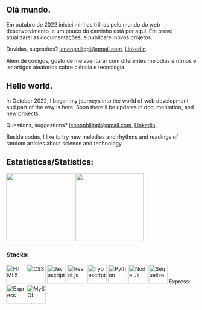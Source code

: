 ## Olá mundo. 

Em outubro de 2022 iniciei minhas trilhas pelo mundo do web desenvolvimento, e um pouco do caminho está por aqui. Em breve atualizarei as documentações, e publicarei novos projetos.

Duvidas, sugestões? lenonphilippi@gmail.com, [Linkedin](https://www.linkedin.com/in/lenon-fernandes-philippi-baaa92252/). 

Além de códigos, gosto de me aventurar com diferentes melodias e ritmos e ler artigos aleátorios sobre ciência e tecnologia.

## Hello world.

In October 2022, I began my journeys into the world of web development, and part of the way is here. Soon there'll be updates in documentation, and new projects.

Questions, suggestions? lenonphilippi@gmail.com, [Linkedin](https://www.linkedin.com/in/lenon-fernandes-philippi-baaa92252/).

Beside codes, I like to try new melodies and rhythms and readings of random articles about science and technology.

##

## Estatísticas/Statistics:
<span align="center">
  <img height="180em" src="https://github-readme-stats.vercel.app/api?username=len-onN&show_icons=true&include_all_commits=true&count_private=true&theme=tokyonight"/>
  <img height="180em" src="https://github-readme-stats.vercel.app/api/top-langs/?username=anuraghazra&layout=donut&theme=dark" />
</span>

### Stacks:
<div>
  <img height="50em" src="https://cdn.jsdelivr.net/gh/devicons/devicon/icons/html5/html5-original.svg" alt="HTML5"/>
  <img height="50em" src="https://cdn.jsdelivr.net/gh/devicons/devicon/icons/css3/css3-original.svg" alt="CSS" />
  <img height="50em" src="https://cdn.jsdelivr.net/gh/devicons/devicon/icons/javascript/javascript-original.svg" alt="Javascript" />
  <img height="50em" src="https://cdn.jsdelivr.net/gh/devicons/devicon/icons/react/react-original-wordmark.svg" alt="React.js" />
  <img height="50em" src="https://cdn.jsdelivr.net/gh/devicons/devicon/icons/typescript/typescript-original.svg" alt="Typescript" />
  <img height="50em" src="https://cdn.jsdelivr.net/gh/devicons/devicon/icons/python/python-original.svg" alt="Python" />
  <img height="50em" src="https://cdn.jsdelivr.net/gh/devicons/devicon/icons/nodejs/nodejs-original-wordmark.svg" alt="Node.Js" />
  <img height="50em" src="https://cdn.jsdelivr.net/gh/devicons/devicon/icons/sequelize/sequelize-original.svg" alt="Sequelize" />
Express:
  <img height="50em" src="https://cdn.jsdelivr.net/gh/devicons/devicon/icons/express/express-original.svg" alt="Express" />
  <img height="50em" src="https://cdn.jsdelivr.net/gh/devicons/devicon/icons/mysql/mysql-original-wordmark.svg" alt="MySQL" />
</div>
<!--
**len-onN/len-onN** is a ✨ _special_ ✨ repository because its `README.md` (this file) appears on your GitHub profile.

Here are some ideas to get you started:

- 🔭 I’m currently working on ...
- 🌱 I’m currently learning ...
- 👯 I’m looking to collaborate on ...
- 🤔 I’m looking for help with ...
- 💬 Ask me about ...
- 📫 How to reach me: ...
- 😄 Pronouns: ...
- ⚡ Fun fact: ...
-->

